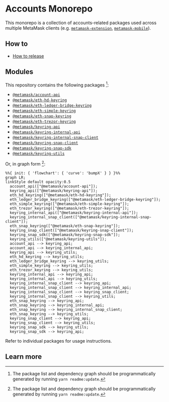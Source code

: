 # Accounts Monorepo

This monorepo is a collection of accounts-related packages used across multiple MetaMask clients (e.g. [`metamask-extension`](https://github.com/MetaMask/metamask-extension/), [`metamask-mobile`](https://github.com/MetaMask/metamask-mobile/)).

## How to

- [How to release](./docs/how-to-release.md)

## Modules

This repository contains the following packages [^fn1]:

<!-- start package list -->

- [`@metamask/account-api`](packages/account-api)
- [`@metamask/eth-hd-keyring`](packages/keyring-eth-hd)
- [`@metamask/eth-ledger-bridge-keyring`](packages/keyring-eth-ledger-bridge)
- [`@metamask/eth-simple-keyring`](packages/keyring-eth-simple)
- [`@metamask/eth-snap-keyring`](packages/keyring-snap-bridge)
- [`@metamask/eth-trezor-keyring`](packages/keyring-eth-trezor)
- [`@metamask/keyring-api`](packages/keyring-api)
- [`@metamask/keyring-internal-api`](packages/keyring-internal-api)
- [`@metamask/keyring-internal-snap-client`](packages/keyring-internal-snap-client)
- [`@metamask/keyring-snap-client`](packages/keyring-snap-client)
- [`@metamask/keyring-snap-sdk`](packages/keyring-snap-sdk)
- [`@metamask/keyring-utils`](packages/keyring-utils)

<!-- end package list -->

Or, in graph form [^fn1]:

<!-- start dependency graph -->

```mermaid
%%{ init: { 'flowchart': { 'curve': 'bumpX' } } }%%
graph LR;
linkStyle default opacity:0.5
  account_api(["@metamask/account-api"]);
  keyring_api(["@metamask/keyring-api"]);
  eth_hd_keyring(["@metamask/eth-hd-keyring"]);
  eth_ledger_bridge_keyring(["@metamask/eth-ledger-bridge-keyring"]);
  eth_simple_keyring(["@metamask/eth-simple-keyring"]);
  eth_trezor_keyring(["@metamask/eth-trezor-keyring"]);
  keyring_internal_api(["@metamask/keyring-internal-api"]);
  keyring_internal_snap_client(["@metamask/keyring-internal-snap-client"]);
  eth_snap_keyring(["@metamask/eth-snap-keyring"]);
  keyring_snap_client(["@metamask/keyring-snap-client"]);
  keyring_snap_sdk(["@metamask/keyring-snap-sdk"]);
  keyring_utils(["@metamask/keyring-utils"]);
  account_api --> keyring_api;
  account_api --> keyring_internal_api;
  keyring_api --> keyring_utils;
  eth_hd_keyring --> keyring_utils;
  eth_ledger_bridge_keyring --> keyring_utils;
  eth_simple_keyring --> keyring_utils;
  eth_trezor_keyring --> keyring_utils;
  keyring_internal_api --> keyring_api;
  keyring_internal_api --> keyring_utils;
  keyring_internal_snap_client --> keyring_api;
  keyring_internal_snap_client --> keyring_internal_api;
  keyring_internal_snap_client --> keyring_snap_client;
  keyring_internal_snap_client --> keyring_utils;
  eth_snap_keyring --> keyring_api;
  eth_snap_keyring --> keyring_internal_api;
  eth_snap_keyring --> keyring_internal_snap_client;
  eth_snap_keyring --> keyring_utils;
  keyring_snap_client --> keyring_api;
  keyring_snap_client --> keyring_utils;
  keyring_snap_sdk --> keyring_utils;
  keyring_snap_sdk --> keyring_api;
```

<!-- end dependency graph -->

Refer to individual packages for usage instructions.

## Learn more

[^fn1]: The package list and dependency graph should be programmatically generated by running `yarn readme:update`.
